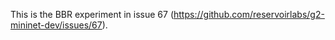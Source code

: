 This is the BBR experiment in issue 67 (https://github.com/reservoirlabs/g2-mininet-dev/issues/67).
